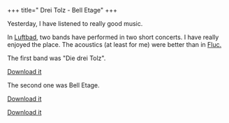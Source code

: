 +++
title=" Drei Tolz - Bell Etage"
+++

Yesterday, I have listened to really good music.

In [Luftbad](http://www.luftbad.at/), two bands have performed in two short concerts.
I have really enjoyed the place. The acoustics (at least for me) were better than in [Fluc.](http://basetta.pupazzo.org/blog/2007/apr/19/concert-fluc-vienna/)



The first band was "Die drei Tolz".




[Download it](/images/posts/diedreitolz.avi)





The second one was Bell Etage.




[Download it](/images/posts/belletage1.avi)







[Download it](/images/posts/belletage2.avi)




